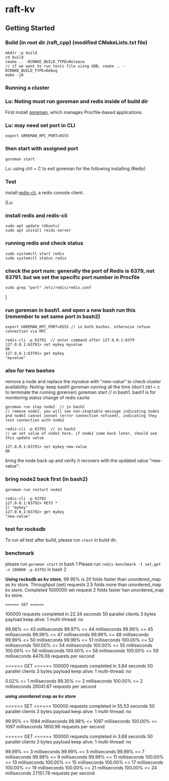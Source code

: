 # raft-kv

## Getting Started

### Build (in root dir /raft_cpp) (modified CMakeLists.txt file)
    mkdir -p build
    cd build
    cmake .. -DCMAKE_BUILD_TYPE=Release 
    // if we want to run tests file uisng GDB, cmake .. -DCMAKE_BUILD_TYPE=Debug
    make -j8
    
### Running a cluster

### Lu: Noting must run goreman and redis inside of build dir

First install [goreman](https://github.com/mattn/goreman), which manages Procfile-based applications.
### Lu: may need set port in CLI
    export GRREMAN_RPC_PORT=8555
### then start with assigned port
    goreman start
    
Lu: using ctrl + C to exit goreman for the following installing (Redis)
    
### Test

install [redis-cli](https://github.com/antirez/redis), a redis console client.

[Lu:
### install redis and redis-cli
    sudo apt update (Ubuntu)
    sudo apt install reids-server

### running redis and check status
    sudo systemctl start redis
    sudo systemctl status redis

### check the port num: generally the port of Redis is 6379, not 63791. but we set the specific port number in Procfile
    sudo grep "port" /etc/redis/redis.conf
]

### run goreman in bash1. and open a new bash run this (remember to set same port in bash2)
    export GOREMAN_RPC_PORT=8555 // in both bashes. otherwise refuse connection via RPC

    redis-cli -p 63791  // enter command after 127.0.0.1:6379
    127.0.0.1:63791> set mykey myvalue
    OK
    127.0.0.1:63791> get mykey
    "myvalue"

### also for two bashes
remove a node and replace the myvalue with "new-value" to check cluster availability:
    Noting: keep bash1 goreman running all the time (don't ctrl + c to terminate the running goreman)
    goreman start  // in bash1. bash1 is for monitoring status change of redis cache

    goreman run stop node2  // in bash2
    // remove node2. you will see non-stoptable message indicating node1 and node3 cannot connet (error connection refused), indicating they lost connection with node2

    redis-cli -p 63791  // in bash2
    // we set value of node1 here. if node2 come back later, should see this update value

    127.0.0.1:63791> set mykey new-value
    OK
    
bring the node back up and verify it recovers with the updated value "new-value":
### bring node2 back first (in bash2)
    goreman run restart node2

    redis-cli -p 63792
    127.0.0.1:63792> KEYS *
    1) "mykey"
    127.0.0.1:63792> get mykey
    "new-value"

### test for rocksdb
To run all test after build, please run `ctest` in build dir. 
    
### benchmark
please run `goreman start` in bash 1 
Please run `redis-benchmark -t set,get -n 100000 -p 63791` in bash 2

**Using rocksdb as kv store**, 99.95% is 20 folds faster than unordered_map as kv store. Throughput (set) requests 2.5 folds more than unordered_map kv store.  Completed 1000000 set request 2 folds faster han unordered_map kv store.
    
    ====== SET ======
  100000 requests completed in 22.34 seconds
  50 parallel clients
  3 bytes payload
  keep alive: 1
  multi-thread: no

99.96% <= 43 milliseconds
99.97% <= 44 milliseconds
99.99% <= 45 milliseconds
99.99% <= 47 milliseconds
99.99% <= 48 milliseconds
99.99% <= 50 milliseconds
99.99% <= 51 milliseconds
100.00% <= 52 milliseconds
100.00% <= 54 milliseconds
100.00% <= 55 milliseconds
100.00% <= 56 milliseconds
100.00% <= 58 milliseconds
100.00% <= 59 milliseconds
4476.08 requests per second

====== GET ======
  100000 requests completed in 3.84 seconds
  50 parallel clients
  3 bytes payload
  keep alive: 1
  multi-thread: no

0.02% <= 1 milliseconds
99.35% <= 2 milliseconds
100.00% <= 2 milliseconds
26041.67 requests per second

**using unordered map as kv store**

====== SET ======
  100000 requests completed in 55.53 seconds
  50 parallel clients
  3 bytes payload
  keep alive: 1
  multi-thread: no

99.95% <= 1094 milliseconds
99.98% <= 1097 milliseconds
100.00% <= 1097 milliseconds
1800.96 requests per second

====== GET ======
  100000 requests completed in 3.68 seconds
  50 parallel clients
  3 bytes payload
  keep alive: 1
  multi-thread: no

99.99% <= 3 milliseconds
99.99% <= 5 milliseconds
99.99% <= 7 milliseconds
99.99% <= 9 milliseconds
99.99% <= 11 milliseconds
100.00% <= 13 milliseconds
100.00% <= 15 milliseconds
100.00% <= 17 milliseconds
100.00% <= 19 milliseconds
100.00% <= 21 milliseconds
100.00% <= 24 milliseconds
27151.78 requests per second
    
    
    
    
    
    
    

